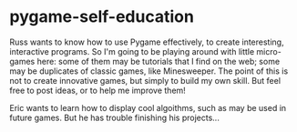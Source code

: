 # pygame-self-education

Russ wants to know how to use Pygame effectively, to create interesting, interactive programs.  So I'm going to be playing around with little micro-games here: some of them may be tutorials that I find on the web; some may be duplicates of classic games, like Minesweeper.  The point of this is not to create innovative games, but simply to build my own skill.  But feel free to post ideas, or to help me improve them!

Eric wants to learn how to display cool algoithms, such as may be used in future games. But he has trouble finishing his projects...
